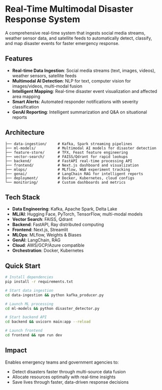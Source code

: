 # Real-Time Multimodal Disaster Response System

A comprehensive real-time system that ingests social media streams, weather sensor data, and satellite feeds to automatically detect, classify, and map disaster events for faster emergency response.

## Features

- **Real-time Data Ingestion**: Social media streams (text, images, videos), weather sensors, satellite feeds
- **Multimodal AI Detection**: NLP for text, computer vision for images/videos, multi-modal fusion
- **Intelligent Mapping**: Real-time disaster event visualization and affected area mapping
- **Smart Alerts**: Automated responder notifications with severity classification
- **GenAI Reporting**: Intelligent summarization and Q&A on situational reports

## Architecture

```
├── data-ingestion/     # Kafka, Spark streaming pipelines
├── ml-models/          # Multimodal AI models for disaster detection
├── feature-store/      # TFX, Feast feature engineering
├── vector-search/      # FAISS/Qdrant for rapid lookups
├── backend/            # FastAPI real-time processing API
├── frontend/           # Next.js dashboard and visualization
├── mlops/              # MLflow, W&B experiment tracking
├── genai/              # LangChain RAG for intelligent reports
├── deployment/         # Docker, Kubernetes, cloud configs
└── monitoring/         # Custom dashboards and metrics
```

## Tech Stack

- **Data Engineering**: Kafka, Apache Spark, Delta Lake
- **ML/AI**: Hugging Face, PyTorch, TensorFlow, multi-modal models
- **Vector Search**: FAISS, Qdrant
- **Backend**: FastAPI, Ray distributed computing
- **Frontend**: Next.js, Streamlit
- **MLOps**: MLflow, Weights & Biases
- **GenAI**: LangChain, RAG
- **Cloud**: AWS/GCP/Azure compatible
- **Orchestration**: Docker, Kubernetes

## Quick Start

```bash
# Install dependencies
pip install -r requirements.txt

# Start data ingestion
cd data-ingestion && python kafka_producer.py

# Launch ML processing
cd ml-models && python disaster_detector.py

# Start backend API
cd backend && uvicorn main:app --reload

# Launch frontend
cd frontend && npm run dev
```

## Impact

Enables emergency teams and government agencies to:
- Detect disasters faster through multi-source data fusion
- Allocate resources optimally with real-time insights
- Save lives through faster, data-driven response decisions